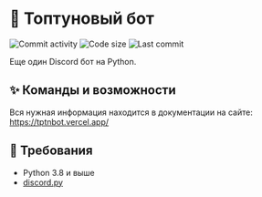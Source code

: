 # 🤖 Топтуновый бот
</p>
<p align="left">
    <a>
        <img alt="Commit activity" src="https://img.shields.io/github/commit-activity/m/art5507/toptunovyj-bot?style=flat-square">
    </a>
    <a>
        <img alt="Code size" src="https://img.shields.io/github/languages/code-size/art5507/toptunovyj-bot?style=flat-square">
    </a>
    <a>
        <img alt="Last commit" src="https://img.shields.io/github/last-commit/art5507/toptunovyj-bot?style=flat-square">
    </a>
</p>

Еще один Discord бот на Python.
## ✨ Команды и возможности
Вся нужная информация находится в документации на сайте: https://tptnbot.vercel.app/
## 📝 Требования
- Python 3.8 и выше
- [discord.py](https://pypi.org/project/discord.py/)
